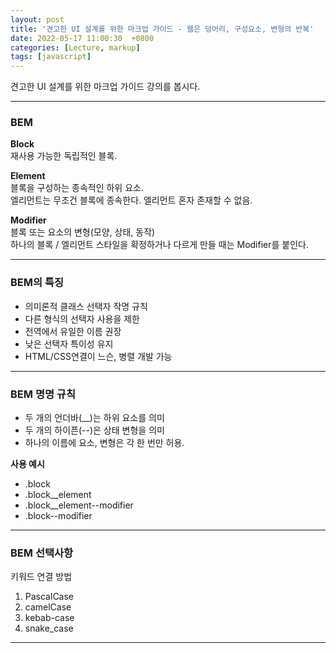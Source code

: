 ```yaml
---
layout: post
title: '견고한 UI 설계를 위한 마크업 가이드 - 웹은 덩어리, 구성요소, 변형의 반복'
date: 2022-05-17 11:00:30  +0800
categories: [Lecture, markup]
tags: [javascript]
---
```


견고한 UI 설계를 위한 마크업 가이드 강의를 봅시다.

---  

### **BEM**  

**Block**  
재사용 가능한 독립적인 블록.  

**Element**  
블록을 구성하는 종속적인 하위 요소.  
엘리먼트는 무조건 블록에 종속한다. 엘리먼트 혼자 존재할 수 없음.  

**Modifier**  
블록 또는 요소의 변형(모양, 상태, 동작)  
하나의 블록 / 엘리먼트 스타일을 확정하거나 다르게 만들 때는 Modifier를 붙인다.  


---  

### **BEM의 특징**  

- 의미론적 클래스 선택자 작명 규칙  
- 다른 형식의 선택자 사용을 제한  
- 전역에서 유일한 이름 권장  
- 낮은 선택자 특이성 유지  
- HTML/CSS연결이 느슨, 병렬 개발 가능  

---  

### **BEM 명명 규칙**  

- 두 개의 언더바(__)는 하위 요소를 의미  
- 두 개의 하이픈(--)은 상태 변형을 의미  
- 하나의 이름에 요소, 변형은 각 한 번만 허용.  

**사용 예시**  
- .block  
- .block__element  
- .block__element--modifier  
- .block--modifier  

---  

### **BEM 선택사항**  

키워드 연결 방법  

1. PascalCase  
2. camelCase  
3. kebab-case  
4. snake_case  

---  

